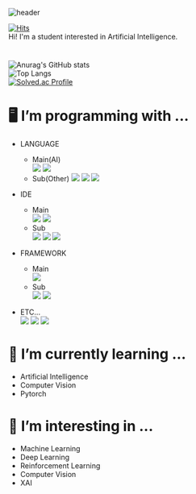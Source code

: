 ![header](https://capsule-render.vercel.app/api?text=CoolHo's%Github&type=waving&color=0cd2ca&fontColor=ffffff&fontAlignY=35&animation=fadeIn&height=150&section=header)  

[![Hits](https://hits.seeyoufarm.com/api/count/incr/badge.svg?url=https%3A%2F%2Fgithub.com%2FCoolHo1129%2Fhit-counter&count_bg=%2379C83D&title_bg=%23555555&icon=&icon_color=%23E7E7E7&title=visit&edge_flat=false)](https://github.com/CoolHo1129)   
Hi! I'm a student interested in Artificial Intelligence.
#   
![Anurag's GitHub stats](https://github-readme-stats.vercel.app/api?username=CoolHo1129&show_icons=true&rank_icon=github)   
![Top Langs](https://github-readme-stats.vercel.app/api/top-langs/?username=CoolHo1129&layout=compact)  
[![Solved.ac Profile](http://mazassumnida.wtf/api/v2/generate_badge?boj=coolho123)](https://solved.ac/coolho123/)   

# 🖥️  I’m programming with ...
- LANGUAGE  
    - Main(AI)   
      <img src="https://img.shields.io/badge/Python-3776AB?style=plastic&logo=python&logoColor=white">
      <img src="https://img.shields.io/badge/Pypy-193440?style=plastic&logo=pypy&logoColor=white">       
    - Sub(Other) 
      <img src="https://img.shields.io/badge/C-A8B9CC?style=plastic&logo=C&logoColor=white">
      <img src="https://img.shields.io/badge/C++-00599C?style=plastic&logo=cplusplus&logoColor=white">
      <img src="https://img.shields.io/badge/Java-FB923C?style=flat&logo=OpenJDK&logoColor=white">

  
- IDE   
    - Main   
      <img src="https://img.shields.io/badge/Visual Studio Code-007ACC?style=plastic&logo=visualstudiocode&logoColor=white">
      <img src="https://img.shields.io/badge/Colab-F9AB00?style=plastic&logo=googlecolab&logoColor=white">
    - Sub  
      <img src="https://img.shields.io/badge/Visual Studio-5C2D91?style=plastic&logo=visualstudio&logoColor=white">
      <img src="https://img.shields.io/badge/Eclipse-2C2255?style=plastic&logo=eclipseide&logoColor=white">
      <img src="https://img.shields.io/badge/Pycharm-000000?style=plastic&logo=pycharm&logoColor=white">
    
- FRAMEWORK
    - Main    
      <img src="https://img.shields.io/badge/Pytorch-EE4C2C?style=plastic&logo=pytorch&logoColor=white">
    - Sub   
      <img src="https://img.shields.io/badge/TensorFlow-FF6F00?style=plastic&logo=tensorflow&logoColor=white">
      <img src="https://img.shields.io/badge/Keras-D00000?style=plastic&logo=keras&logoColor=white">
  
- ETC...     
      <img src="https://img.shields.io/badge/Notion-000000?style=plastic&logo=notion&logoColor=white">
      <img src="https://img.shields.io/badge/git-F05032?style=plastic&logo=git&logoColor=white">
      <img src="https://img.shields.io/badge/github-181717?style=plastic&logo=github&logoColor=white">
    

# 🌱 I’m currently learning ...
- Artificial Intelligence
- Computer Vision
- Pytorch

# 🤔 I’m interesting in ...
- Machine Learning 
- Deep Learning
- Reinforcement Learning
- Computer Vision
- XAI





<!--github--!>




<!--
**CoolHo1129/CoolHo1129** is a ✨ _special_ ✨ repository because its `README.md` (this file) appears on your GitHub profile.

Here are some ideas to get you started:

- 🔭 I’m currently working on ...

- 👯 I’m looking to collaborate on ...

- 💬 Ask me about ...
- 📫 How to reach me: ...
- 😄 Pronouns: ...
- ⚡ Fun fact: ...
-->
